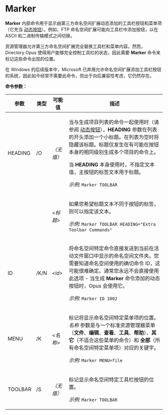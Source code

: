 # Marker

**Marker** 内部命令用于显示由第三方命名空间扩展动态添加的工具栏按钮和菜单项（它充当 [动态按钮](/Manual/customize/creating_your_own_buttons/editing_the_toolbar/dynamic_buttons/README.zh.md)）。例如，FTP 命名空间扩展可能向工具栏中添加按钮，以在 ASCII 和二进制传输模式之间切换。

资源管理器允许第三方命名空间扩展完全替换工具栏和菜单内容。然而，Directory Opus 使得用户能够完全控制工具栏的状态，因此需要 **Marker** 命令来标记这些命令出现的位置。

在 Windows 的后续版本中，Microsoft 已弃用允许命名空间扩展添加工具栏按钮的系统，因此如今经常不需要此命令，但出于向后兼容性考虑，它仍然存在。

**命令参数：**

<table>
<thead><tr><th>
参数</th><th>
类型</th><th>
可能值</th><th>
描述
</th></tr></thead><tbody><tr><td>
HEADING</td><td>
/O</td><td>

*（无值）*</td><td>

当与生成项目列表的命令一起使用时（请参阅 [动态按钮](/Manual/customize/creating_your_own_buttons/editing_the_toolbar/dynamic_buttons/README.zh.md)），**HEADING** 参数在列表的开头添加一个小标题。在列表为空时将隐藏该标题。标题仅发生在有可能在按钮本身的相同级别生成多个项目的命令上。

当 **HEADING** 本身使用时，不指定文本值，主按钮的标签文本用于标题。

*示例:* `Marker TOOLBAR`
</td></tr><tr><td>
</td><td>
</td><td>

*\<标题\>*</td><td>

如果您希望标题文本不同于按钮的标签，则可以指定该文本。

*示例:* `Marker TOOLBAR HEADING="Extra Toolbar Commands"`
</td></tr><tr><td>
ID</td><td>
/K/N</td><td>

*\<id\>*</td><td>

将命名空间特定命令直接发送到当前在活动文件窗口中显示的命名空间文件夹。您需要知道命名空间使用的确切命令 ID，这可能很难确定。通常您永远不会直接使用此选项 - 当生成 **Marker** 命令添加的动态按钮时，Opus 会使用它。

*示例:* `Marker ID 1002`
</td></tr><tr><td>
MENU</td><td>
/K</td><td>

*\<名称\>*</td><td>

标记将显示命名空间特定菜单项的位置。*名称* 参数是与一个标准资源管理器菜单（**文件**、**编辑**、**查看**、**工具**、**帮助**）、**其它**（不适合这些菜单的命令）和 **全部**（所有命名空间特定菜单项）对应的关键字。

*示例:* `Marker MENU=file`
</td></tr><tr><td>
TOOLBAR</td><td>
/S</td><td>

*（无值）*</td><td>

标记显示命名空间特定工具栏按钮的位置。

*示例:* `Marker TOOLBAR`
</td></tr></tbody>
</table>